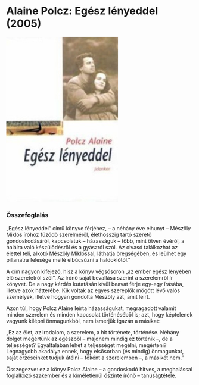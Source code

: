 # <a name="id_1818">Alaine Polcz: Egész lényeddel (2005)</a>
<img src="https://github.com/BercziSandor/calibre_lib/raw/main/main/Alaine%20Polcz/Egesz%20lenyeddel%20%281818%29/cover.jpg" alt="cover" width="300"/>

### Összefoglalás
<div>
<p>„Egész lényeddel” című könyve férjéhez, – a néhány éve elhunyt – Mészöly Miklós íróhoz fűződő szerelméről, élethosszig tartó szerető gondoskodásáról, kapcsolatuk – házasságuk – több, mint ötven évéről, a halálra való készülődésről és a gyászról szól. Az olvasó találkozhat az élettel teli, alkotó Mészöly Miklóssal, láthatja öregségében, és leülhet egy pillanatra felesége mellé elbúcsúzni a haldoklótól." </p>
<p>A cím nagyon kifejező, hisz a könyv végsősoron „az ember egész lényében élő szeretetről szól”. Az írónő saját bevallása szerint a szerelemről ír könyvet. De a nagy kérdés kutatásán kívül beavat férje egy-egy írásába, illetve azok hátterébe. Kik voltak az egyes szereplők mögött lévő valós személyek, illetve hogyan gondolta Mészöly azt, amit leírt. </p>
<p>Azon túl, hogy Polcz Alaine leírta házasságukat, megragadott valamit minden szerelem és minden kapcsolat történéséből is; azt, hogy képtelenek vagyunk kilépni önmagunkból, nem ismerjük igazán a másikat: </p>
<p>„Ez az élet, az irodalom, a szerelem, a hit története, történése. Néhány dolgot megértünk az egészből – majdnem mindig ez történik –, de a teljességet? Egyáltalában lehet a teljességet megélni, megérteni? Legnagyobb akadálya ennek, hogy elsősorban (és mindig) önmagunkat, saját érzéseinket tudjuk átélni – főként a szerelemben –, a másikét nem.” </p>
<p>Összegezve: ez a könyv Polcz Alaine – a gondoskodó hitves, a meghalással foglalkozó szakember és a kíméletlenül őszinte írónő – tanúságtétele.</p></div>



